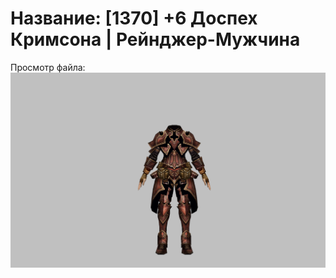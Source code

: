 # Название: [1370] +6 Доспех Кримсона | Рейнджер-Мужчина

Просмотр файла:
![p020010.png](p020010.png)